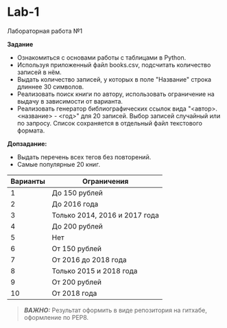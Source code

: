 # Lab-1
Лабораторная работа №1

**Задание**
* Ознакомиться с основами работы с таблицами в Python.
* Используя приложенный файл books.csv, подсчитать количество записей в нём.
* Выдать количество записей, у которых в поле "Название" строка длиннее 30 символов.
* Реализовать поиск книги по автору, использовать ограничение на выдачу в зависимости от варианта.
* Реализовать генератор библиографических ссылок вида "<автор>. <название> - <год>" для 20 записей. Выбор записей случайный или по запросу. Список сохраняется в отдельный файл текстового формата.

**Допзадание:**
* Выдать перечень всех тегов без повторений.
* Самые популярные 20 книг.

| Варианты | Ограничения |
| -------- | ----------- |
| 1 | До 150 рублей |
| 2 | До 2016 года |
| 3 | Только 2014, 2016 и 2017 года |
| 4 | До 200 рублей |
| 5 | Нет |
| 6 |	От 150 рублей |
| 7 | От 2016 до 2018 года |
| 8 | Только 2015 и 2018 года |
| 9 | От 200 рублей |
| 10 | От 2018 года |

> **_ВАЖНО:_**
Результат оформить в виде репозитория на гитхабе, оформление по PEP8.

